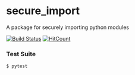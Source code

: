 # secure_import
A package for securely importing python modules

[![Build Status](https://travis-ci.com/rsimari/secure_import.svg?branch=master)](https://travis-ci.org/rsimari/secure_import)
[![HitCount](http://hits.dwyl.com/rsimari/secure_import.svg)](http://hits.dwyl.com/rsimari/secure_import)

### Test Suite
`$ pytest`

